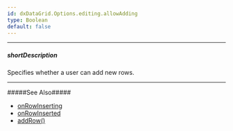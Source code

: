 ```yaml
---
id: dxDataGrid.Options.editing.allowAdding
type: Boolean
default: false
---
```

---
##### shortDescription
Specifies whether a user can add new rows.

---
#####See Also#####
- [onRowInserting](/Documentation/ApiReference/UI_Widgets/dxDataGrid/Configuration/#onRowInserting)
- [onRowInserted](/Documentation/ApiReference/UI_Widgets/dxDataGrid/Configuration/#onRowInserted)
- [addRow()](/Documentation/ApiReference/UI_Widgets/dxDataGrid/Methods/#addRow)
